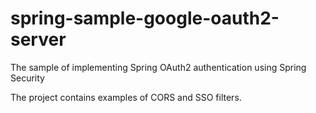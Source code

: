 # spring-sample-google-oauth2-server
The sample of implementing Spring OAuth2 authentication using Spring Security

The project contains examples of CORS and SSO filters.
